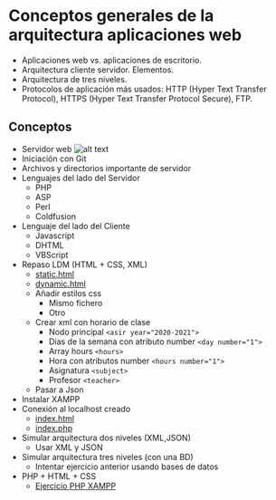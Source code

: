 # Conceptos generales de la arquitectura aplicaciones web
- Aplicaciones web vs. aplicaciones de escritorio.
- Arquitectura cliente servidor. Elementos.
- Arquitectura de tres niveles.
- Protocolos de aplicación más usados: HTTP (Hyper Text Transfer Protocol), HTTPS (Hyper Text Transfer Protocol Secure), FTP. 

## Conceptos
- Servidor web
  ![alt text](https://th.bing.com/th/id/OIP.r1_zZOhwjKkEmA0_hVJZKAHaE-?pid=Api&rs=1 "WEB SERVERS")
- Iniciación con Git
- Archivos y directorios importante de servidor
- Lenguajes del lado del Servidor
	- PHP
	- ASP
	- Perl
	- Coldfusion
- Lenguaje del lado del Cliente
	- Javascript
	- DHTML
	- VBScript
- Repaso LDM (HTML + CSS, XML)
	- [static.html](/tests/florindo/27-10-2020/static.html)
	- [dynamic.html](/tests/florindo/27-10-2020/dynamic.html)
	- Añadir estilos css
		- Mismo fichero
		- Otro
	- Crear xml con horario de clase
		- Nodo principal ``<asir year="2020-2021">``
		- Dias de la semana con atributo number ``<day number="1">``
		- Array hours ``<hours>``
		- Hora con atributos number ``<hours number="1">``
		- Asignatura ``<subject>``
		- Profesor ``<teacher>``
	- Pasar a Json
- Instalar XAMPP
- Conexión al localhost creado
  	- [index.html](/tests/florindo/27-10-2020/index.html)
  	- [index.php](/tests/florindo/27-10-2020/_index.php)
- Simular arquitectura dos niveles (XML,JSON)
	- Usar XML y JSON
- Simular arquitectura tres niveles (con una BD)
	- Intentar ejercicio anterior usando bases de datos
- PHP + HTML + CSS
	- [Ejercicio PHP XAMPP](https://www.docencia.taboadaleon.es/attachments/article/8/cuadernoActividadesEntornoPHP.pdf)